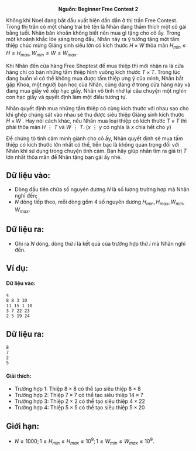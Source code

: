 **<center>Nguồn: Beginner Free Contest 2</center>**

Không khí Noel đang bắt đầu xuất hiện dần dần ở thị trấn Free Contest. Trong thị trấn có một chàng trai trẻ tên là Nhân đang thầm thích một cô gái bằng tuổi. Nhân băn khoăn không biết nên mua gì tặng cho cô ấy. Trong một khoảnh khắc lóe sáng trong đầu, Nhân nảy ra ý tưởng tặng một tấm thiệp chúc mừng Giáng sinh siêu lớn có kích thước $H×W$ thõa mãn $H_{min} ≤ H ≤ H_{max}, W_{min} ≤ W ≤ W_{max}$.

Khi Nhân đến cửa hàng Free Shoptest để mua thiệp thì mới nhận ra là cửa hàng chỉ có bán những tấm thiệp hình vuông kích thước $T×T$. Trong lúc đang buồn vì có thể không mua được tấm thiệp ưng ý của mình, Nhân bắt gặp Khoa, một người bạn học của Nhân, cũng đang ở trong cửa hàng này và đang mua giấy về xếp hạc giấy. Nhân vô tình nhớ lại câu chuyện một nghìn con hạc giấy và quyết định làm một điều tương tự.

Nhân quyết định mua những tấm thiệp có cùng kích thước với nhau sao cho khi ghép chúng sát vào nhau sẽ thu được siêu thiệp Giáng sinh kích thước $H ×W$ . Hay nói cách khác, nếu Nhân mua loại thiệp có kích thước $T×T$ thì phải thõa mãn $H⋮T$ và $W⋮T$. ($x⋮y$ có nghĩa là $x$ chia hết cho $y$)

Để chứng tỏ tình cảm mình giành cho cô ấy, Nhân quyết định sẽ mua tấm thiệp có kích thước lớn nhất có thể, tiền bạc là không quan trọng đối với Nhân khi sử dụng trong chuyện tình cảm. Bạn hãy giúp nhân tìm ra giá trị $T$ lớn nhất thõa mãn để Nhân tặng bạn gái ấy nhé.

## Dữ liệu vào:
- Dòng đầu tiên chứa số nguyên dương $N$ là số lượng trường hợp mà Nhân nghĩ đến;
- $N$ dòng tiếp theo, mỗi dòng gồm $4$ số nguyên dương $H_{min}, H_{max}, W_{min}, W_{max}$.

## Dữ liệu ra:
- Ghi ra $N$ dòng, dòng thứ $i$ là kết quả của trường hợp thứ $i$ mà Nhân nghĩ đến.

## Ví dụ:
#### Dữ liệu vào:
```
4
8 8 3 10
11 15 1 10
3 7 22 23
2 5 19 24
```

## Dữ liệu ra:
```
8
7
2
5
```

#### Giải thích:
- Trường hợp $1:$ Thiệp $8×8$ có thể tạo siêu thiệp $8×8$
- Trường hợp $2:$ Thiệp $7×7$ có thể tạo siêu thiệp $14×7$
- Trường hợp $3:$ Thiệp $2×2$ có thể tạo siêu thiệp $4×22$
- Trường hợp $4:$ Thiệp $5×5$ có thể tạo siêu thiệp $5×20$

## Giới hạn:
- $N ≤ 1000; 1 ≤ H_{min} ≤ H_{max} ≤ 10^9; 1 ≤ W_{min} ≤ W_{max} ≤ 10^9$.